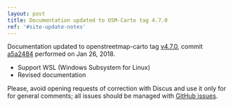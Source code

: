 ```yaml
---
layout: post
title: Documentation updated to OSM-Carto tag 4.7.0
ref: '#site-update-notes'
---
```


Documentation updated to openstreetmap-carto tag [v4.7.0](https://github.com/gravitystorm/openstreetmap-carto/releases/tag/v4.7.0), commit [a5a2484](https://github.com/gravitystorm/openstreetmap-carto/commit/a5a2484d18f88828b913540ed05e4fdfe4603916) performed on Jan 26, 2018.

- Support WSL (Windows Subsystem for Linux)
- Revised documentation

Please, avoid opening requests of correction with Discus and use it only for for general comments; all issues should be managed with [GitHub issues](https://github.com/Ircama/osm-carto-tutorials/issues).
